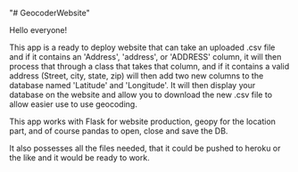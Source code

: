 "# GeocoderWebsite" 

Hello everyone!

This app is a ready to deploy website that can take an uploaded .csv file and if it contains an 'Address', 'address', or 'ADDRESS' column, it will then process that through a class that takes that column, and if it contains a valid address (Street, city, state, zip) will then add two new columns to the database named 'Latitude' and 'Longitude'. It will then display your database on the website and allow you to download the new .csv file to allow easier use to use geocoding.

This app works with Flask for website production, geopy for the location part, and of course pandas to open, close and save the DB.

It also possesses all the files needed, that it could be pushed to heroku or the like and it would be ready to work.
